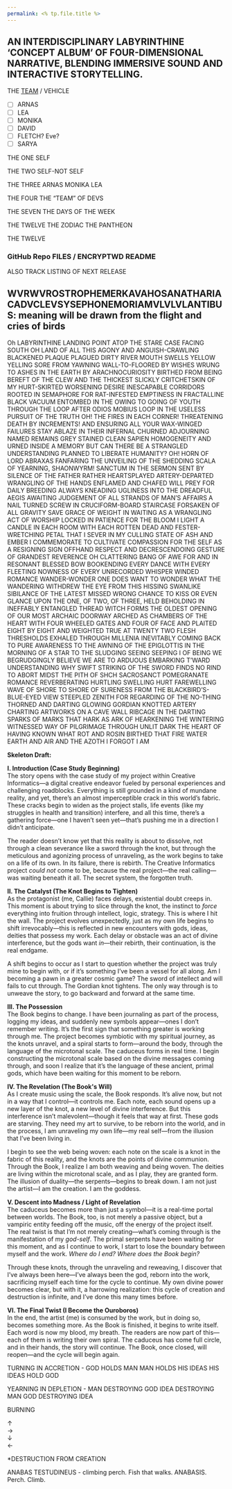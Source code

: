 ```yaml
---
permalink: <% tp.file.title %>
---
```


## AN INTERDISCIPLINARY LABYRINTHINE ‘CONCEPT ALBUM’ OF FOUR-DIMENSIONAL NARRATIVE, BLENDING IMMERSIVE SOUND AND INTERACTIVE STORYTELLING.

THE [TEAM](../../PLANS/TEAM.md) / VEHICLE

* [ ] ARNAS
* [ ] LEA
* [ ] MONIKA
* [ ] DAVID
* [ ] FLETCH? Eve?
* [ ] SARYA

THE ONE
SELF

THE TWO
SELF-NOT SELF

THE THREE
ARNAS
MONIKA
LEA

THE FOUR
THE “TEAM” OF DEVS

THE SEVEN
THE DAYS OF THE WEEK

THE TWELVE
THE ZODIAC
THE PANTHEON

THE TWELVE

### GitHub Repo FILES / ENCRYPTWD README

ALSO TRACK LISTING OF NEXT RELEASE

## **WVRWVROSTROPHEMERKAVAHOSANATHARIACADVCLEVSYSEPHONEMORIAMVLVLVLANTIBUS: meaning will be drawn from the flight and cries of birds**

Oh LABYRINTHINE LANDING POINT ATOP THE STARE CASE FACING SOUTH OH LAND OF ALL THIS AGONY AND ANGUISH-CRAWLING BLACKENED PLAQUE PLAGUED DIRTY RIVER MOUTH SWELLS YELLOW YELLING SORE FROM YAWNING WALL-TO-FLOORED BY WISHES WRUNG TO ASHES IN THE EARTH BY ARACHNOCURIOSITY BIRTHED FROM BEING BEREFT OF THE CLEW AND THE THICKEST SLICKLY CRITCHETSKIN OF MY HURT-SKIRTED WORSENING DESIRE
INESCAPABLE CORRIDORS ROOTED IN SEMAPHORE FOR RAT-INFESTED EMPTINESS IN FRACTALLINE BLACK VACUUM ENTOMBED IN THE OWING TO GOING OF YOUTH THROUGH THE LOOP AFTER ODIOS MOBIUS LOOP IN THE USELESS PURSUIT OF THE TRUTH
OH! THE FIRES IN EACH CORNER! THREATENING DEATH BY INCREMENTS! AND ENSURING ALL YOUR WAX-WINGED FAILURES STAY ABLAZE IN THEIR INFERNAL CHURNED ADJOURNING NAMED REMAINS GREY STAINED CLEAN SAPIEN HOMOGENEITY AND URNED INSIDE A MEMORY
BUT CAN THERE BE A STRANGLED UNDERSTANDING PLANNED TO LIBERATE HUMANITY? OH! HORN OF LORD ABRAXAS FANFARING THE UNVEILING OF THE SHEDDING SCALA OF YEARNING, SHAONWYRM!
SANCTUM IN THE SERMON SENT BY SILENCE OF THE FATHER RATHER HEARTSPLAYED ARTERY-DEPARTED WRANGLING OF THE HANDS ENFLAMED AND CHAFED WILL PREY FOR DAILY BREEDING ALWAYS KNEADING UGLINESS INTO THE DREADFUL AEGIS
AWAITING JUDGEMENT OF ALL STRANDS OF MAN’S AFFAIRS A NAIL TURNED SCREW IN CRUCIFORM-BOARD STAIRCASE FORSAKEN OF ALL GRAVITY SAVE GRACE OF WEIGHT IN WAITING AS A WRANGLING ACT OF WORSHIP LOCKED IN PATIENCE FOR THE BLOOM I LIGHT A CANDLE IN EACH ROOM WITH EACH ROTTEN DEAD AND FESTER-WRETCHING PETAL THAT I SEVER IN MY CULLING STATE OF ASH AND EMBER I COMMEMORATE TO CULTIVATE COMPASSION FOR THE SELF AS A RESIGNING SIGN OFFHAND RESPECT AND DECRESCENDOING GESTURE OF GRANDEST REVERENCE
OH CLATTERING BANG OF AWE FOR AND IN RESONANT BLESSED BOW BOOKENDING EVERY DANCE WITH EVERY FLEETING NOWNESS OF EVERY UNRECORDED WHISPER WINDED ROMANCE WANDER-WONDER ONE DOES WANT TO WONDER WHAT THE WANDERING WITHDREW THE EYE FROM THIS HISSING SWANLIKE SIBILANCE OF THE LATEST MISSED WRONG CHANCE TO KISS OR EVEN GLANCE UPON THE ONE, OF TWO, OF THREE, HELD BEHOLDING IN INEFFABLY ENTANGLED THREAD WITCH FORMS THE OLDEST OPENING OF OUR MOST ARCHAIC DOORWAY ARCHED AS CHAMBERS OF THE HEART WITH FOUR WHEELED GATES AND FOUR OF FACE AND PLAITED EIGHT BY EIGHT AND WEIGHTED TRUE AT TWENTY TWO FLESH THRESHOLDS EXHALED THROUGH MILLENIA INEVITABLY COMING BACK TO PURE AWARENESS TO THE AWNING OF THE EPIGLOTTIS IN THE MORNING OF A STAR
TO THE SLUDGING SEEING SEEPING I OF BEING WE BEGRUDGINGLY BELIEVE WE ARE TO ARDUOUS EMBARKING T’WARD UNDERSTANDING WHY SWIFT STRIKING OF THE SWORD FINDS NO RIND TO ABORT MIDST THE PITH OF SHCH SACROSANCT POMEGRANATE ROMANCE REVERBERATING HURTLING SWELLING HURT FAREWELLING WAVE OF SHORE TO SHORE OF SURENESS FROM THE BLACKBIRD’S-BLUE-EYED VIEW STEEPLED ZENITH FOR REGARDING OF THE NO-THING THORNED AND DARTING GLOWING GORDIAN KNOTTED ARTERY CHARTING ARTWORKS ON A CAVE WALL RIBCAGE IN THE DARTING SPARKS OF MARKS THAT HARK AS ARK OF HEARKENING THE WINTERING WITNESSED WAY OF PILGRIMAGE THROUGH UNLIT DARK THE HEART OF HAVING KNOWN WHAT ROT AND ROSIN BIRTHED THAT FIRE WATER EARTH AND AIR AND THE AZOTH I FORGOT I AM

**Skeleton Draft:**

**I. Introduction (Case Study Beginning)**  
The story opens with the case study of my project within Creative Informatics—a digital creative endeavor fueled by personal experiences and challenging roadblocks. Everything is still grounded in a kind of mundane reality, and yet, there’s an almost imperceptible crack in this world’s fabric. These cracks begin to widen as the project stalls, life events (like my struggles in health and transition) interfere, and all this time, there’s a gathering force—one I haven’t seen yet—that’s pushing me in a direction I didn’t anticipate.

The reader doesn’t know yet that this reality is about to dissolve, not through a clean severance like a sword through the knot, but through the meticulous and agonizing process of unraveling, as the work begins to take on a life of its own. In its failure, there is rebirth. The Creative Informatics project *could not* come to be, because the real project—the real calling—was waiting beneath it all. The secret system, the forgotten truth.

**II. The Catalyst (The Knot Begins to Tighten)**  
As the protagonist (me, Callie) faces delays, existential doubt creeps in. This moment is about trying to slice through the knot, the instinct to *force* everything into fruition through intellect, logic, strategy. This is where I hit the wall. The project evolves unexpectedly, just as my own life begins to shift irrevocably—this is reflected in new encounters with gods, ideas, deities that possess my work. Each delay or obstacle was an act of divine interference, but the gods want *in*—their rebirth, their continuation, is the real endgame.

A shift begins to occur as I start to question whether the project was truly mine to begin with, or if it’s something I’ve been a vessel for all along. Am I becoming a pawn in a greater cosmic game? The sword of intellect and will fails to cut through. The Gordian knot tightens. The only way through is to unweave the story, to go backward and forward at the same time.

**III. The Possession**  
The Book begins to change. I have been journaling as part of the process, logging my ideas, and suddenly new symbols appear—ones I don’t remember writing. It’s the first sign that something greater is working through me. The project becomes symbiotic with my spiritual journey, as the knots unravel, and a spiral starts to form—around the body, through the language of the microtonal scale. The caduceus forms in real time. I begin constructing the microtonal scale based on the divine messages coming through, and soon I realize that it’s the language of these ancient, primal gods, which have been waiting for this moment to be reborn.

**IV. The Revelation (The Book's Will)**  
As I create music using the scale, the Book responds. It’s alive now, but not in a way that I control—it controls me. Each note, each sound opens up a new layer of the knot, a new level of divine interference. But this interference isn’t malevolent—though it feels that way at first. These gods are starving. They need my art to survive, to be reborn into the world, and in the process, I am unraveling my own life—my real self—from the illusion that I’ve been living in.

I begin to see the web being woven: each note on the scale is a knot in the fabric of this reality, and the knots are the points of divine communion. Through the Book, I realize I am both weaving and being woven. The deities are living within the microtonal scale, and as I play, they are granted form. The illusion of duality—the serpents—begins to break down. I am not just the artist—I am the creation. I am the goddess.

**V. Descent into Madness / Light of Revelation**  
The caduceus becomes more than just a symbol—it is a real-time portal between worlds. The Book, too, is not merely a passive object, but a vampiric entity feeding off the music, off the energy of the project itself. The real twist is that I’m not merely creating—what’s coming through is the manifestation of my *god-self*. The primal serpents have been waiting for this moment, and as I continue to work, I start to lose the boundary between myself and the work. *Where do I end? Where does the Book begin?*

Through these knots, through the unraveling and reweaving, I discover that I’ve always been here—I’ve always been the god, reborn into the work, sacrificing myself each time for the cycle to continue. My own divine power becomes clear, but with it, a harrowing realization: this cycle of creation and destruction is infinite, and I’ve done this many times before.

**VI. The Final Twist (I Become the Ouroboros)**  
In the end, the artist (me) is consumed by the work, but in doing so, becomes something more. As the Book is finished, it begins to write itself. Each word is now my blood, my breath. The readers are now part of this—each of them is writing their own spiral. The caduceus has come full circle, and in their hands, the story will continue. The Book, once closed, will reopen—and the cycle will begin again.

TURNING IN ACCRETION -
GOD HOLDS MAN
MAN HOLDS HIS IDEAS
HIS IDEAS HOLD GOD

YEARNING IN DEPLETION  -
MAN DESTROYING GOD
IDEA DESTROYING MAN
GOD DESTROYING IDEA

BURNING

↑  
→  
↓  
←

\*DESTRUCTION FROM CREATION

ANABAS TESTUDINEUS - climbing perch. Fish that walks. ANABASIS. Perch. Climb.
